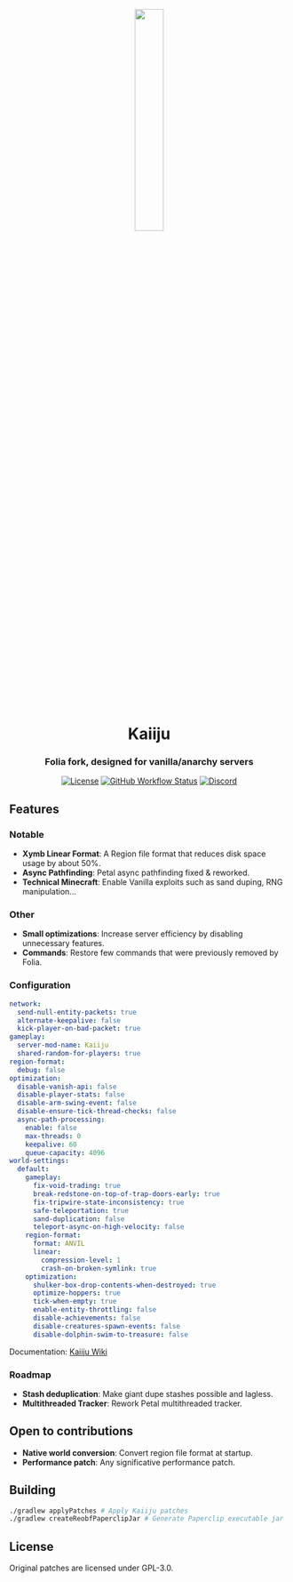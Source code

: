 <div align="center">
  <img src="https://github.com/kugge/Kaiiju/blob/ver/1.19.3/logo.png?" width="32%" height="32%"/>
  <h1>Kaiiju</h1>
  <h3>Folia fork, designed for vanilla/anarchy servers</h3>

  [![License](https://img.shields.io/github/license/kugge/Kaiiju?style=for-the-badge&logo=github)](LICENSE)
  [![GitHub Workflow Status](https://img.shields.io/github/actions/workflow/status/kugge/Kaiiju/build.yml?style=for-the-badge)](https://github.com/kugge/Kaiiju/actions)
  [![Discord](https://img.shields.io/discord/1059774886672859136?color=5865F2&label=discord&style=for-the-badge)](https://discord.gg/qagZRAepb7)

</div>

## Features

### Notable
- **Xymb Linear Format**: A Region file format that reduces disk space usage by about 50%.
- **Async Pathfinding**: Petal async pathfinding fixed & reworked.
- **Technical Minecraft**: Enable Vanilla exploits such as sand duping, RNG manipulation...

### Other
- **Small optimizations**: Increase server efficiency by disabling unnecessary features.
- **Commands**: Restore few commands that were previously removed by Folia.

### Configuration

```yaml
network:
  send-null-entity-packets: true
  alternate-keepalive: false
  kick-player-on-bad-packet: true
gameplay:
  server-mod-name: Kaiiju
  shared-random-for-players: true
region-format:
  debug: false
optimization:
  disable-vanish-api: false
  disable-player-stats: false
  disable-arm-swing-event: false
  disable-ensure-tick-thread-checks: false
  async-path-processing:
    enable: false
    max-threads: 0
    keepalive: 60
    queue-capacity: 4096
world-settings:
  default:
    gameplay:
      fix-void-trading: true
      break-redstone-on-top-of-trap-doors-early: true
      fix-tripwire-state-inconsistency: true
      safe-teleportation: true
      sand-duplication: false
      teleport-async-on-high-velocity: false
    region-format:
      format: ANVIL
      linear:
        compression-level: 1
        crash-on-broken-symlink: true
    optimization:
      shulker-box-drop-contents-when-destroyed: true
      optimize-hoppers: true
      tick-when-empty: true
      enable-entity-throttling: false
      disable-achievements: false
      disable-creatures-spawn-events: false
      disable-dolphin-swim-to-treasure: false
```
Documentation: [Kaiiju Wiki](https://github.com/KaiijuMC/Kaiiju/wiki/Configuration)

### Roadmap
- **Stash deduplication**: Make giant dupe stashes possible and lagless.
- **Multithreaded Tracker**: Rework Petal multithreaded tracker.

## Open to contributions
- **Native world conversion**: Convert region file format at startup.
- **Performance patch**: Any significative performance patch.

## Building

```bash
./gradlew applyPatches # Apply Kaiiju patches
./gradlew createReobfPaperclipJar # Generate Paperclip executable jar
```

## License
Original patches are licensed under GPL-3.0.

